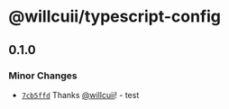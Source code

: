 # @willcuii/typescript-config

## 0.1.0

### Minor Changes

- [`7cb5ffd`](https://github.com/willcuii/turborepo-design-library-template/commit/7cb5ffd6800bc91f2bc7bd7deb639cab1f1e3afc) Thanks [@willcuii](https://github.com/willcuii)! - test
